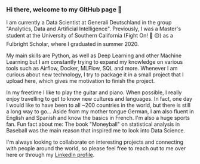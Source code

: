 ### Hi there, welcome to my GitHub page 👋 

I am currently a Data Scientist at Generali Deutschland in the group "Analytics, Data and Artificial Intelligence". Previously, I was a Master's student at the University of Southern California (Fight On! :red_circle: :yellow_circle:) as a Fulbright Scholar, where I graduated in summer 2020.

My main skills are Python, as well as Deep Learning and other Machine Learning but I am constantly trying to expand my knowledge on various tools such as Airflow, Docker, MLFlow, SQL and more. Whenever I am curious about new technology, I try to package it in a small project that I upload here, which gives me motivation to finish the project.

In my freetime I like to play the guitar and piano. When possible, I really enjoy travelling to get to know new cultures and languages. In fact, one day I would like to have been to all ~200 countries in the world, but there is still a long way to go... Aside from my mother tongue German, I am also fluent in English and Spanish and know the basics in French. I'm also a huge sports fan. Fun fact about me: The book "Moneyball" on statistical analysis in Baseball was the main reason that inspired me to look into Data Science.

I'm always looking to collaborate on interesting projects and connecting with people around the world, so please feel free to reach out to me over here or through my [LinkedIn profile](https://www.linkedin.com/in/philipp-lukas-schauer-674ba5193/).



<!--
**philippschauer/philippschauer** is a ✨ _special_ ✨ repository because its `README.md` (this file) appears on your GitHub profile.

Here are some ideas to get you started:

- 🔭 I’m currently working on ...
- 🌱 I’m currently learning ...
- 👯 I’m looking to collaborate on ...
- 🤔 I’m looking for help with ...
- 💬 Ask me about ...
- 📫 How to reach me: ...
- 😄 Pronouns: ...
- ⚡ Fun fact: ...
-->
